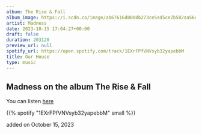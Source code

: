 ```yaml
---
album: The Rise & Fall
album_image: https://i.scdn.co/image/ab67616d0000b273ce5ad5ce2b582aa56ca59022
artist: Madness
date: 2023-10-15 17:04:27+00:00
draft: false
duration: 203120
preview_url: null
spotify_url: https://open.spotify.com/track/1EXrFPfVNVsyb32yapebbM
title: Our House
type: music
---
```



## Madness on the album The Rise & Fall

You can listen [here](https://open.spotify.com/track/1EXrFPfVNVsyb32yapebbM)

{{% spotify "1EXrFPfVNVsyb32yapebbM" small %}}

added on October 15, 2023